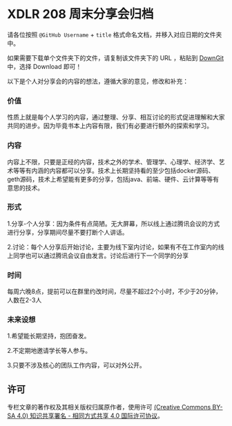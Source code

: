 # XDLR 208 周末分享会归档
请各位按照 `@GitHub Username` + `title` 格式命名文档，并移入对应日期的文件夹中。

如果需要下载单个文件夹下的文件，请复制该文件夹下的 URL ，粘贴到 [DownGit](https://minhaskamal.github.io/DownGit/#/home) 中，选择 Download 即可！

以下是个人对分享会的内容的想法，遵循大家的意见，修改和补充：

### 价值

性质上就是每个人学习的内容，通过整理、分享、相互讨论的形式促进理解和大家共同的进步。因为毕竟书本上内容有限，我们有必要进行额外的探索和学习。

### 内容

内容上不限，只要是正经的内容，技术之外的学术、管理学、心理学、经济学、艺术等等有内涵的内容都可以分享。技术上长期坚持看的至少包括docker源码、geth源码，技术上希望能有更多的分享，包括java、前端、硬件、云计算等等有意思的技术。

### 形式

1.分享-个人分享：因为条件有点简陋。无大屏幕，所以线上通过腾讯会议的方式进行分享，分享期间尽量不要打断个人讲话。

2.讨论：每个人分享后开始讨论，主要为线下室内讨论，如果有不在工作室内的线上同学也可以通过腾讯会议自由发言。讨论后进行下一个同学的分享

### 时间

每周六晚8点，提前可以在群里约改时间，尽量不超过2个小时，不少于20分钟，人数在2-3人

### 未来设想

1.希望能长期坚持，抱团奋发。

2.不定期地邀请学长等人参与。

3.只要不涉及核心的团队工作内容，可以对外公开。


## 许可
专栏文章的著作权及其相关版权归属原作者，使用许可 [(Creative Commons BY-SA 4.0) 知识共享署名 - 相同方式共享 4.0 国际许可协议](https://creativecommons.org/licenses/by-nc-sa/4.0/deed.zh)。

